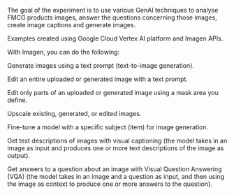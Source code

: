 The goal of the experiment is to use various GenAI techniques to analyse FMCG products images, answer the questions concerning those images, create image captions and generate images.

Examples created using Google Cloud Vertex AI platform and Imagen APIs.

With Imagen, you can do the following:

Generate images using a text prompt (text-to-image generation).

Edit an entire uploaded or generated image with a text prompt.

Edit only parts of an uploaded or generated image using a mask area you define.

Upscale existing, generated, or edited images.

Fine-tune a model with a specific subject (item) for image generation.

Get text descriptions of images with visual captioning (the model takes in an image as input and produces one or more text descriptions of the image as output).

Get answers to a question about an image with Visual Question Answering (VQA) (the model takes in an image and a question as input, and then using the image as context to produce one or more answers to the question).

